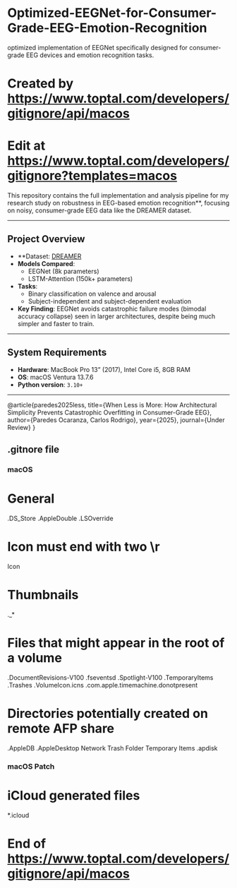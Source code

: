 # Optimized-EEGNet-for-Consumer-Grade-EEG-Emotion-Recognition
optimized implementation of EEGNet specifically designed for consumer-grade EEG devices and emotion recognition tasks.
# Created by https://www.toptal.com/developers/gitignore/api/macos
# Edit at https://www.toptal.com/developers/gitignore?templates=macos



This repository contains the full implementation and analysis pipeline for my research study on robustness in EEG-based emotion recognition**, focusing  on noisy, consumer-grade EEG data like the DREAMER dataset.

---

## Project Overview

- **Dataset: [DREAMER](https://www.kaggle.com/datasets/birdy654/eeg-brainwave-dataset-feeling-emotions)
- **Models Compared**:
  - EEGNet (8k parameters)
  - LSTM-Attention (150k+ parameters)
- **Tasks**:
  - Binary classification on valence and arousal
  - Subject-independent and subject-dependent evaluation
- **Key Finding**: EEGNet avoids catastrophic failure modes (bimodal accuracy collapse) seen in larger architectures, despite being much simpler and faster to train.

---

## System Requirements

- **Hardware**: MacBook Pro 13” (2017), Intel Core i5, 8GB RAM  
- **OS**: macOS Ventura 13.7.6
- **Python version**: `3.10+`

---

@article{paredes2025less,
  title={When Less is More: How Architectural Simplicity Prevents Catastrophic Overfitting in Consumer-Grade EEG},
  author={Paredes Ocaranza, Carlos Rodrigo},
  year={2025},
  journal={Under Review}
}



## .gitnore file



### macOS ###
# General
.DS_Store
.AppleDouble
.LSOverride

# Icon must end with two \r
Icon


# Thumbnails
._*

# Files that might appear in the root of a volume
.DocumentRevisions-V100
.fseventsd
.Spotlight-V100
.TemporaryItems
.Trashes
.VolumeIcon.icns
.com.apple.timemachine.donotpresent

# Directories potentially created on remote AFP share
.AppleDB
.AppleDesktop
Network Trash Folder
Temporary Items
.apdisk

### macOS Patch ###
# iCloud generated files
*.icloud

# End of https://www.toptal.com/developers/gitignore/api/macos
